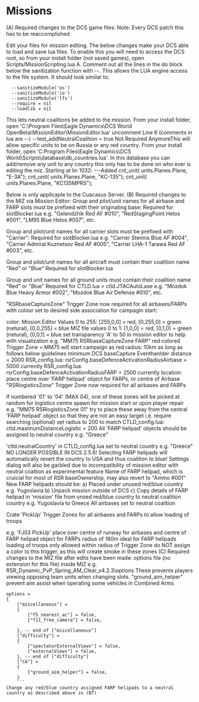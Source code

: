 # Missions
(A) Required changes to the DCS game files:
Note: Every DCS patch this has to be reaccomplished

Edit your files for mission editing. The below changes make your DCS able to load and save lua files. To enable this you will need to access the DCS root, so from your install folder (not saved games), open Scripts/MissionScripting.lua A. Comment out all the lines in the do block below the sanitization function with -\-. This allows the LUA engine access to the file system. It should look similar to:
```
  --sanitizeModule('os')
  --sanitizeModule('io')
  --sanitizeModule('lfs')
  --require = nil
  --loadlib = nil
  ```

This lets neutral coalitions be added to the mission. From your install folder, open 'C:\Program Files\Eagle Dynamics\DCS World OpenBeta\MissionEditor\MissionEditor.lua' uncomment Line 6 (comments in lua are --)
--test_addNeutralCoalition = true
Not Required AnymoreThis will allow specific units to be on Russia or any red country. From your install folder, open 'C:Program Files\Eagle Dynamics\DCS World\Scripts\database\db_countries.lua'. In this database you can add/remove any unit to any country this only has to be done on who ever is editing the miz. Starting at lin 1032:
---Added
	cnt_unit( units.Planes.Plane, "E-3A");
	cnt_unit( units.Planes.Plane, "KC-135");
	cnt_unit( units.Planes.Plane, "KC135MPRS");
	
	
Below is only applicaple to the Cuacasus Server.
(B) Required changes to the MIZ via Mission Editor:
Group and pilot/unit names for all airbase and FARP slots must be prefixed with their originating base: Required for slotBlocker.lua e.g. "Gelendzhik Red AF #010", "RedStagingPoint Helos #001", "LM95 Blue Helos #007", etc.

Group and pilot/unit names for all carrier slots must be prefixed with "Carrier": Required for slotBlocker.lua e.g. "Carrier Stennis Blue AF #004", "Carrier Admiral Kuznetsov Red AF #005", "Carrier LHA-1 Tarawa Red AF #003", etc.

Group and pilot/unit names for all aircraft must contain their coalition name "Red" or "Blue" Required for slotBlocker.lua

Group and unit names for all ground units must contain their coalition name "Red" or "Blue" Required for CTLD.lua > ctld.JTACAutoLase e.g. "Mozdok Blue Heavy Armor #002", "Mozdok Blue Air Defense #010", etc.

"RSRbaseCaptureZone" Trigger Zone now required for all airbases/FARPs with colour set to desired side association for campagin start:

color:
Mission Editor Values 0 to 255: [255,0,0] = red, [0,255,0] = green (netural), [0,0,255] = blue
MIZ file values 0 to 1: [1,0,0] = red, [0,1,0] = green (netural), [0,0,1] = blue
set transparency 'A' to 50 in mission editor to help with visualization
e.g. "MM75 RSRbaseCaptureZone FARP" red colored Trigger Zone = MM75 will start campaign as red
radius: 10km as long as follows below guidelines
minimum DCS baseCapture Eventhanlder distance = 2000
RSR_config.lua: rsrConfig.baseDefenceActivationRadiusAirbase = 5000 currently
RSR_config.lua: rsrConfig.baseDefenceActivationRadiusFARP = 2500 currently
location: place centre over 'FARP helipad' object for FARPs, or centre of Airbase
"RSRlogisticsZone" Trigger Zone now required for all airbases and FARPs

If numbered '01' to '04' (MAX 04), one of these zones will be picked at random for logistics centre spawn for mission start or upon player repair
e.g. "MM75 RSRlogisticsZone 01"
try to place these away from the central 'FARP helipad' object so that they are not an easy target i.e. require searching
(optional) set radius to 200 to match CTLD_config.lua: ctld.maximumDistanceLogistic = 200
All 'FARP helipad' objects should be assigned to neutral country e.g. "Greece"

'ctld.neutralCountry' in CTLD_config.lua set to neutral country e.g. "Greece"
NO LONGER POSSIBLE IN DCS 2.5.6!
Selecting FARP helipads will automatically revert the country to USA and thus coalition to blue!
Settings dialog will also be garbled due to incompatibility of mission editor with neutral coaltion as experimental feature
Name of FARP helipad, which is cruicial for most of RSR baseOwnership, may also revert to "Ammo #001"
New FARP helipads should be: a) Placed under unused red/blue country e.g. Yugoslavia b) Unpack mission outside of DCS c) Copy details of FARP helipad in 'mission' file from unsed red/blue country to neutral coalition country e.g. Yugoslavia to Greece
All airbases set to neutral coalition

Crate 'PickUp' Trigger Zones for all airbases and FARPs to allow loading of troops

e.g. 'FJ03 PickUp'
place over centre of runway for airbases and centre of FARP helipad object for FARPs
radius of 180m ideal for FARP helipads
loading of troops only allowed within radius of Trigger Zone
do NOT assign a color to this trigger, as this will create smoke in these zones
(C) Required changes to the MIZ file after edits have been made:
options file (no extension for this file) inside MIZ e.g. RSR_Dynamic_PvP_Spring_AM_Clear_v4.2.3\options
These prevents players viewing opposing team units when changing slots.
"ground_aim_helper" prevent aim assist when operating some vehicles in Combined Arms
```
options = 
{
    ["miscellaneous"] = 
    {
        ["f5_nearest_ac"] = false,
        ["f11_free_camera"] = false,

    }, -- end of ["miscellaneous"]
    ["difficulty"] = 
    {
        ["spectatorExternalViews"] = false,
        ["externalViews"] = false,
    }, -- end of ["difficulty"]
	["CA"] =
	{
		["ground_aim_helper"] = false,
	}
	```
Change any red/blue country assigned FARP helipads to a neutral country as described above in (B7)
